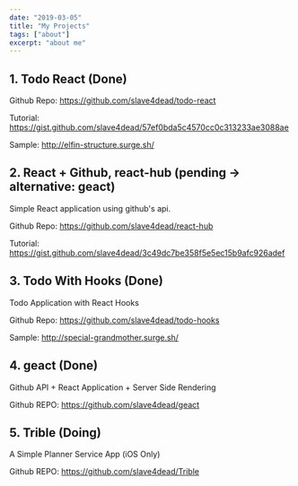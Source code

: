 ```yaml
---
date: "2019-03-05"
title: "My Projects"
tags: ["about"]
excerpt: "about me"
---
```


## 1. Todo React (Done)

Github Repo: https://github.com/slave4dead/todo-react

Tutorial: https://gist.github.com/slave4dead/57ef0bda5c4570cc0c313233ae3088ae

Sample: http://elfin-structure.surge.sh/

## 2. React + Github, react-hub (pending -> alternative: geact)

Simple React application using github's api.

Github Repo: https://github.com/slave4dead/react-hub

Tutorial: https://gist.github.com/slave4dead/3c49dc7be358f5e5ec15b9afc926adef

## 3. Todo With Hooks (Done)

Todo Application with React Hooks

Github Repo: https://github.com/slave4dead/todo-hooks

Sample: http://special-grandmother.surge.sh/

## 4. geact (Done)

Github API + React Application + Server Side Rendering

Github REPO: https://github.com/slave4dead/geact

## 5. Trible (Doing)

A Simple Planner Service App (iOS Only)

Github REPO: https://github.com/slave4dead/Trible
